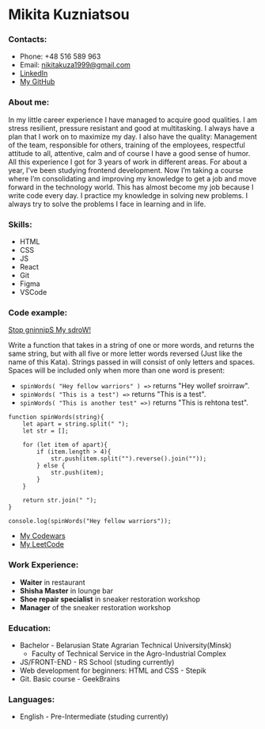 # Mikita Kuzniatsou

### Contacts: 
* Phone: +48 516 589 963
* Email: nikitakuza1999@gmail.com
* [LinkedIn](https://www.linkedin.com/in/mikita-kuznetsov-37642a235/)
* [My GitHub](https://github.com/aggamix)

### About me:
In my little career experience I have managed to acquire good qualities. I am stress resilient, pressure resistant and good at multitasking. I always have a plan that I work on to maximize my day. I also have the quality:  Management of the team, responsible for others, training of the employees, respectful attitude to all, attentive, calm and of course I have a good sense of humor. All this experience I got for 3 years of work in different areas. For about a year, I’ve been studying frontend development. Now I’m taking a course where I’m consolidating and improving my knowledge to get a job and move forward in the technology world. This has almost become my job because I write code every day. I practice my knowledge in solving new problems. I always try to solve the problems I face in learning and in life.

### Skills: 
* HTML
* CSS
* JS
* React
* Git
* Figma
* VSCode

### Code example: 
[Stop gninnipS My sdroW!](https://www.codewars.com/kata/5264d2b162488dc400000001)

Write a function that takes in a string of one or more words, and returns the same string, but with all five or more letter words reversed (Just like the name of this Kata). Strings passed in will consist of only letters and spaces. Spaces will be included only when more than one word is present:
* `spinWords( "Hey fellow warriors" ) =>` returns "Hey wollef sroirraw".
* `spinWords( "This is a test") =>` returns "This is a test".
* `spinWords( "This is another test" =>)` returns "This is rehtona test".

```
function spinWords(string){
    let apart = string.split(" ");
    let str = [];

    for (let item of apart){
        if (item.length > 4){
            str.push(item.split("").reverse().join(""));
        } else {
            str.push(item);
        }
    }

    return str.join(" ");
}

console.log(spinWords("Hey fellow warriors"));
```
* [My Codewars](https://www.codewars.com/users/Aggamix)
* [My LeetCode](https://leetcode.com/aggamix/)

### Work Experience:
* **Waiter** in restaurant
* **Shisha Master** in lounge bar
* **Shoe repair specialist** in sneaker restoration workshop
* **Manager** of the sneaker restoration workshop

### Education:
* Bachelor - Belarusian State Agrarian Technical University(Minsk)
	+ Faculty of Technical Service in the Agro-Industrial Complex
* JS/FRONT-END - RS School (studing currently)
* Web development for beginners: HTML and CSS - Stepik
* Git. Basic course - GeekBrains

### Languages: 
* English - Pre-Intermediate (studing currently)